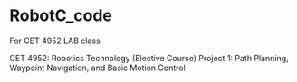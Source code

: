 # RobotC_code
For CET 4952 LAB class

CET 4952: Robotics Technology (Elective Course)
Project 1: Path Planning, Waypoint Navigation, and Basic Motion Control

